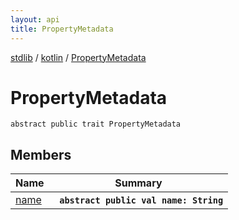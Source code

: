 ```yaml
---
layout: api
title: PropertyMetadata
---
```

[stdlib](../../index.md) / [kotlin](../index.md) / [PropertyMetadata](index.md)

# PropertyMetadata

```
abstract public trait PropertyMetadata
```

## Members

| Name | Summary |
|------|---------|
|[name](name.md)|&nbsp;&nbsp;**`abstract public val name: String`**<br>|
